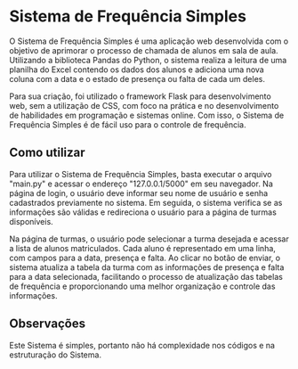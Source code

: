 # Sistema de Frequência Simples
 
O Sistema de Frequência Simples é uma aplicação web desenvolvida com o objetivo de aprimorar o processo de chamada de alunos em sala de aula. Utilizando a biblioteca Pandas do Python, o sistema realiza a leitura de uma planilha do Excel contendo os dados dos alunos e adiciona uma nova coluna com a data e o estado de presença ou falta de cada um deles.

Para sua criação, foi utilizado o framework Flask para desenvolvimento web, sem a utilização de CSS, com foco na prática e no desenvolvimento de habilidades em programação e sistemas online. Com isso, o Sistema de Frequência Simples é de fácil uso para o controle de frequência.

## Como utilizar

Para utilizar o Sistema de Frequência Simples, basta executar o arquivo "main.py" e acessar o endereço "127.0.0.1/5000" em seu navegador. Na página de login, o usuário deve informar seu nome de usuário e senha cadastrados previamente no sistema. Em seguida, o sistema verifica se as informações são válidas e redireciona o usuário para a página de turmas disponíveis.

Na página de turmas, o usuário pode selecionar a turma desejada e acessar a lista de alunos matriculados. Cada aluno é representado em uma linha, com campos para a data, presença e falta. Ao clicar no botão de enviar, o sistema atualiza a tabela da turma com as informações de presença e falta para a data selecionada, facilitando o processo de atualização das tabelas de frequência e proporcionando uma melhor organização e controle das informações.

## Observações

Este Sistema é simples, portanto não há complexidade nos códigos e na estruturação do Sistema.
